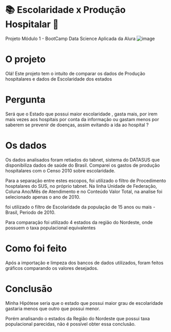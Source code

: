 # 📚  Escolaridade x Produção Hospitalar 💊

Projeto Módulo 1 - BootCamp Data Science Aplicada da Alura
![image](https://user-images.githubusercontent.com/57717982/141686944-37855357-41e1-451a-a868-07d370f98504.png)

# O projeto
Olá! Este projeto tem o intuito de comparar os dados de Produção hospitalares e dados de Escolaridade dos estados

# Pergunta 

Será que o Estado que possui maior escolaridade , gasta mais, por irem mais vezes aos hospitais por conta da informação ou gastam menos por saberem se prevenir de doenças, assim evitando a ida ao hospital ?

# Os dados
Os dados analisados foram retiados do tabnet, sistema do DATASUS que disponibiliza dados de saúde do Brasil. Comparei os gastos de produção hospitalares com o Censo 2010 sobre escolaridade.

Para a separação entre estes escopos, foi utilizado o filtro de Procedimento hosptalares do SUS, no próprio tabnet. Na linha Unidade de Federação, Coluna Ano/Mês de Atendimento e no Conteúdo Valor Total, na analise foi selecionado apenas o ano de 2010.

foi utilizado o filtro de Escolaridade da população de 15 anos ou mais - Brasil, Periodo de 2010.

Para comparação foi utilizado 4 estados da região do Nordeste, onde possuem o taxa populacional equivalentes

# Como foi feito
Após a importação e limpeza dos bancos de dados utilizados, foram feitos gráficos comparando os valores desejados.

# Conclusão

Minha Hipótese seria que o estado que possui maior grau de escolaridade gastaria menos que outro que possui menor.

Porém analisando o estados da Região do Nordeste que possui taxa populacional parecidas, não é possível obter essa conclusão.
